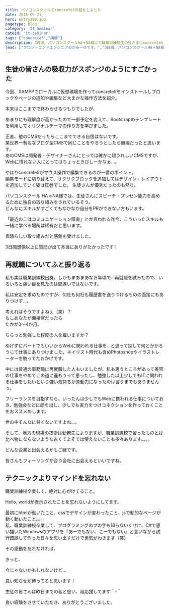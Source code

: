 ```yaml
---
title: パソコンスクールでconcrete5の話をしました
date: 2015-05-21
hero: entry190.jpg
pagetype: blog
category: 'IT Seminar'
cateId: 'it-seminar'
tags: ["concrete5","講師"]
description: 3日間、パソコンスクールHA＊NA様にて職業訓練校生の皆さまにconcrete5についてみっちり話をして帰りました～。
lead: ["フロントエンドエンジニアのかみーゆです。","3日間、パソコンスクールHA＊NA様にて職業訓練校生の皆さまにconcrete5についてみっちり話をして帰りました～。"]
---
```

## 生徒の皆さんの吸収力がスポンジのようにすごかった
今回、XAMPPでローカルに仮想環境を作ってconcrete5をインストールしブロックやページの追加や編集など大まかな操作方法を紹介。

本来はここまでで終わらせるつもりでしたが、

あまりにも理解度が高かったので一部予定を変えて、Bootstrapのテンプレートを利用してオリジナルテーマの作り方を学びました。

正直、他のCMSだったらここまでできる自信はないです。<br>
某世界一有名なブログ型CMSで同じことをやろうとしたら無理だったと思います。<br>
あのCMSは開発者・デザイナーさんにとっては確かに超うれしいCMSですが、Webに慣れない人にとってはちょっときびしーかなぁ…。

やはりconcrete5がマウス操作で編集できるのが一番のポイント。<br>
編集モードに切り替えて、サクサクブロックを追加してはデザイン・レイアウトを追加していく姿は圧巻でした。
生徒さんが優秀だったのも然り。


パソコンスクール HA＊NA様では、生徒さんにスピーチ・プレゼン能力を高めるために独自の取り組みをされているそう。<br>
どんなにスキルがすごくてもなかなか自分をPRができない方もいます。

「最近のこはコミュニケーション障害」とか言われる昨今、こういったスキルも一緒に学べる場所は稀有だと思います。

素晴らしい取り組みだと感銘を受けました。

3日間想像以上に質問が出て本当にありがたかったです！


## 再就職についてふと振り返る
私も実は職業訓練校出身。しかもまあまあなお年頃で…再就職を試みたので、いろいろと痛い目を見たのは間違いではないです。

私は安定を求めたのですが、何社も何社も履歴書を送りつけるものの面接にもありつけず…。

考えればそうですよねぇ（笑）？<br>
もしあなたが面接官だったら<br>
たかが3～4か月、


ちらっと勉強した程度の人を雇いますか？


めげずにパートでもいいからWebに関われる仕事を…と思って探して何とかかろうじて仕事にありつけました。ネイリスト時代も含めPhotoshopやイラストレーターを触ってたおかげです。

中には普通の事務職に再就職した人もいましたが、私も思うところがあって美容の仕事をやめてこの道に進もうって思ったし、勉強した以上少しでもITに関われる仕事をしたいという強い気持ちが原動力になったのは言うまでもありませんっ。

フリーランスを目指すなら、いったんは少しでもWebに携われる仕事についておき、勉強会などに顔を出し、少しでも実力をつけコネクションを作っておくことをおススメめします。


世の中そんなに甘くないですよね…。


そして、地方の現場の技術は勤務先によりますが、職業訓練校で習ったものとは比べ物にならないような古くてよそでは使えないことも多々あります。。。。

どんな企業と出会えるかもご縁です。

皆さんもフィーリングが合う会社に出会えるといいですね。

## テクニックよりマインドを忘れない
職業訓練校卒業して、絶対に心がけてること。

Hello, worldが表示されたことを忘れないようにしてます。

最初にhtmlが動いたこと、cssでデザインが変わったこと、jsで動的なページが動く動いたこと。。。。<br>
私、職業訓練校卒業して、プログラミングのプの字も知らないくせに、C#で思い描いたWindowsのアプリを『あーでもない、こーでもない』と言いながら試行錯誤して作った日々を思い出すだけで勇気がわきます（笑）

その感動を忘れなければ、

きっと、

今じゃないかもしれないけど…



良い知らせが待ってると思います！



生徒の皆さんは昨日までの私と思い、超応援してます＾-＾

良い経験をさせていただき、ありがとうございました。
